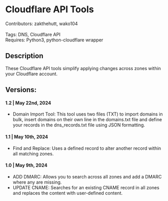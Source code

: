 # Cloudflare API Tools
Contributors: zakthehutt, wako104
<br/><br/>
Tags: DNS, Cloudflare API
<br/>
Requires: Python3, python-cloudflare wrapper

## Description
These Cloudflare API tools simplify applying changes across zones within your Cloudflare account.

## Versions:

#### 1.2 | May 22nd, 2024
* Domain Import Tool: This tool uses two files (TXT) to import domains in bulk, insert domains on their own line in the domains.txt file and define your records in the dns_records.txt file using JSON formatting.

#### 1.1 | May 10th, 2024
* Find and Replace: Uses a defined record to alter another record within all matching zones.

#### 1.0 | May 9th, 2024 
* ADD DMARC: Allows you to search across all zones and add a DMARC where any are missing.
* UPDATE CNAME: Searches for an existing CNAME record in all zones and replaces the content with user-defined content.
